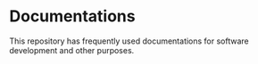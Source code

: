 # Documentations

This repository has frequently used documentations for software development and other purposes.
